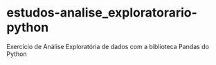 # estudos-analise_exploratorario-python

Exercício de Análise Exploratória de dados com a biblioteca Pandas do Python
